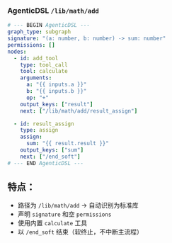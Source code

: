 ### AgenticDSL `/lib/math/add`
```yaml
# --- BEGIN AgenticDSL ---
graph_type: subgraph
signature: "(a: number, b: number) -> sum: number"
permissions: []
nodes:
  - id: add_tool
    type: tool_call
    tool: calculate
    arguments:
      a: "{{ inputs.a }}"
      b: "{{ inputs.b }}"
      op: "+"
    output_keys: ["result"]
    next: ["/lib/math/add/result_assign"]

  - id: result_assign
    type: assign
    assign:
      sum: "{{ result.result }}"
    output_keys: ["sum"]
    next: ["/end_soft"]
# --- END AgenticDSL ---
```

## 特点：
- 路径为 `/lib/math/add` → 自动识别为标准库
- 声明 `signature` 和空 `permissions`
- 使用内置 `calculate` 工具
- 以 `/end_soft` 结束（软终止，不中断主流程）
